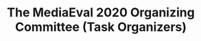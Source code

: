 ---
title: The MediaEval 2020 Organizing Committee (Task Organizers)
year: 2020
category: task_organizers
---